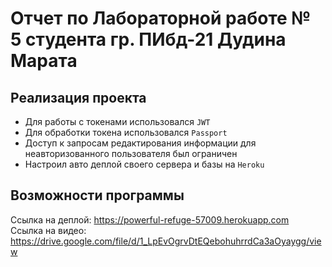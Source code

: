 # Отчет по Лабораторной работе № 5 студента гр. ПИбд-21 Дудина Марата 

## Реализация проекта  
 
- Для работы с токенами использовался `JWT`
- Для обработки токена использовался `Passport`
- Доступ к запросам редактирования информации для неавторизованного пользователя был ограничен
- Настроил авто деплой своего сервера и базы на `Heroku`

## Возможности программы  

Ссылка на деплой: https://powerful-refuge-57009.herokuapp.com  
Ссылка на видео: https://drive.google.com/file/d/1_LpEvOgrvDtEQebohuhrrdCa3aOyaygg/view